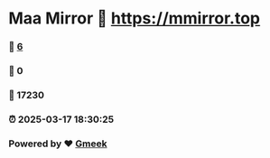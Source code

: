 # Maa Mirror :link: https://mmirror.top 
### :page_facing_up: [6](https://mmirror.top/tag.html) 
### :speech_balloon: 0 
### :hibiscus: 17230 
### :alarm_clock: 2025-03-17 18:30:25 
### Powered by :heart: [Gmeek](https://github.com/Meekdai/Gmeek)
